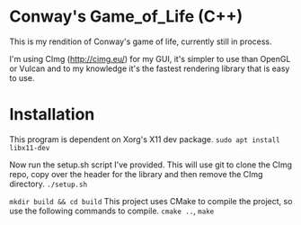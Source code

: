 # Conway's Game_of_Life (C++)

This is my rendition of Conway's game of life, currently still in process.

I'm using CImg (http://cimg.eu/) for my GUI, it's simpler to use than OpenGL or Vulcan and to my knowledge it's the fastest rendering library that is easy to use.

# Installation
This program is dependent on Xorg's X11 dev package.
`sudo apt install libx11-dev`

Now run the setup.sh script I've provided. This will use git to clone the CImg repo, copy over the header for the library and then remove the CImg directory.
`./setup.sh`

`mkdir build && cd build`
This project uses CMake to compile the project, so use the following commands to compile.
`cmake ..`, 
`make`

